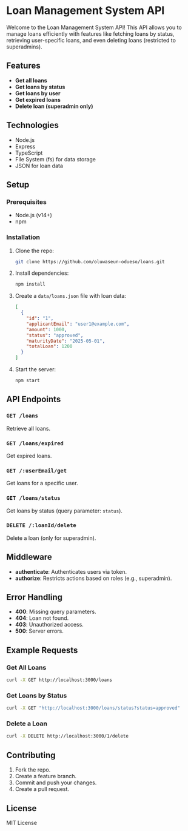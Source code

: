 
# Loan Management System API

Welcome to the Loan Management System API! This API allows you to manage loans efficiently with features like fetching loans by status, retrieving user-specific loans, and even deleting loans (restricted to superadmins).

## Features
- **Get all loans**
- **Get loans by status**
- **Get loans by user**
- **Get expired loans**
- **Delete loan (superadmin only)**

## Technologies
- Node.js
- Express
- TypeScript
- File System (fs) for data storage
- JSON for loan data

## Setup

### Prerequisites
- Node.js (v14+)
- npm

### Installation
1. Clone the repo:
   ```bash
   git clone https://github.com/oluwaseun-odueso/loans.git
   ```
2. Install dependencies:
   ```bash
   npm install
   ```
3. Create a `data/loans.json` file with loan data:
   ```json
   [
     {
       "id": "1",
       "applicantEmail": "user1@example.com",
       "amount": 1000,
       "status": "approved",
       "maturityDate": "2025-05-01",
       "totalLoan": 1200
     }
   ]
   ```
4. Start the server:
   ```bash
   npm start
   ```

## API Endpoints

### `GET /loans`
Retrieve all loans.

### `GET /loans/expired`
Get expired loans.

### `GET /:userEmail/get`
Get loans for a specific user.

### `GET /loans/status`
Get loans by status (query parameter: `status`).

### `DELETE /:loanId/delete`
Delete a loan (only for superadmin).

## Middleware
- **authenticate**: Authenticates users via token.
- **authorize**: Restricts actions based on roles (e.g., superadmin).

## Error Handling
- **400**: Missing query parameters.
- **404**: Loan not found.
- **403**: Unauthorized access.
- **500**: Server errors.

## Example Requests
### Get All Loans
```bash
curl -X GET http://localhost:3000/loans
```

### Get Loans by Status
```bash
curl -X GET "http://localhost:3000/loans/status?status=approved"
```

### Delete a Loan
```bash
curl -X DELETE http://localhost:3000/1/delete
```

## Contributing
1. Fork the repo.
2. Create a feature branch.
3. Commit and push your changes.
4. Create a pull request.

## License
MIT License

